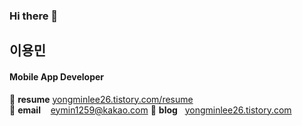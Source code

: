 ### Hi there 👋
## 이용민
#### Mobile App Developer 

:star2: **resume** [yongminlee26.tistory.com/resume](https://yongminlee26.tistory.com/118)  
:star2: **email**&nbsp;&nbsp;&nbsp; eymin1259@kakao.com 
:star2: **blog**&nbsp;&nbsp;&nbsp;[yongminlee26.tistory.com](https://yongminlee26.tistory.com/)

<!--
**eymin1259/eymin1259** is a ✨ _special_ ✨ repository because its `README.md` (this file) appears on your GitHub profile.

Here are some ideas to get you started:

- 🔭 I’m currently working on ...
- 🌱 I’m currently learning ...
- 👯 I’m looking to collaborate on ...
- 🤔 I’m looking for help with ...
- 💬 Ask me about ...
- 📫 How to reach me: ...
- 😄 Pronouns: ...
- ⚡ Fun fact: ...
-->
